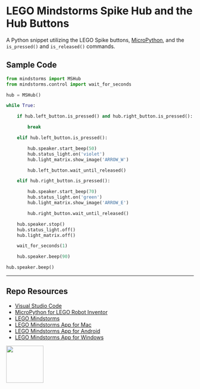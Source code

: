 # LEGO Mindstorms Spike Hub and the Hub Buttons

A Python snippet utilizing the LEGO Spike buttons, [MicroPython](https://lego.github.io/MINDSTORMS-Robot-Inventor-hub-API/), and the `is_pressed()` and `is_released()` commands.

## Sample Code

```py
from mindstorms import MSHub
from mindstorms.control import wait_for_seconds

hub = MSHub()

while True:

    if hub.left_button.is_pressed() and hub.right_button.is_pressed():

        break

    elif hub.left_button.is_pressed():

        hub.speaker.start_beep(50)
        hub.status_light.on('violet')
        hub.light_matrix.show_image('ARROW_W')

        hub.left_button.wait_until_released()

    elif hub.right_button.is_pressed():

        hub.speaker.start_beep(70)
        hub.status_light.on('green') 
        hub.light_matrix.show_image('ARROW_E')

        hub.right_button.wait_until_released()

    hub.speaker.stop()
    hub.status_light.off()
    hub.light_matrix.off()

    wait_for_seconds(1)

    hub.speaker.beep(90)

hub.speaker.beep()
```

***

## Repo Resources

* [Visual Studio Code](https://code.visualstudio.com/)
* [MicroPython for LEGO Robot Inventor](https://www.lego.com/en-ca/themes/mindstorms/downloads)
* [LEGO Mindstorms](https://www.lego.com/en-ca/themes/mindstorms)
* [LEGO Mindstorms App for Mac](https://apps.apple.com/us/app/lego-mindstorms-inventor/id1515448947)
* [LEGO Mindstorms App for Android](https://play.google.com/store/apps/details?id=com.lego.retail.mindstorms)
* [LEGO Mindstorms App for Windows](https://www.microsoft.com/store/apps/9N7GN3KC2GK6)

<a href="https://codeadam.ca">
<img src="https://codeadam.ca/images/code-block.png" width="100">
</a>

